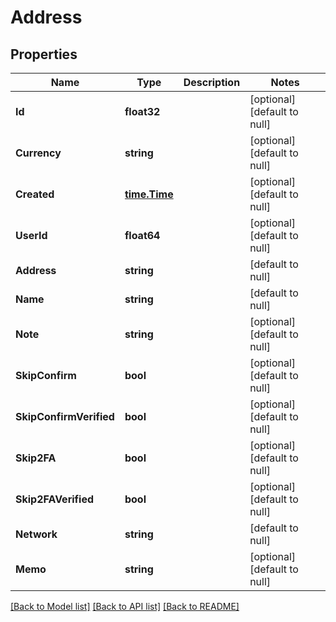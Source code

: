 # Address

## Properties
Name | Type | Description | Notes
------------ | ------------- | ------------- | -------------
**Id** | **float32** |  | [optional] [default to null]
**Currency** | **string** |  | [optional] [default to null]
**Created** | [**time.Time**](time.Time.md) |  | [optional] [default to null]
**UserId** | **float64** |  | [optional] [default to null]
**Address** | **string** |  | [default to null]
**Name** | **string** |  | [default to null]
**Note** | **string** |  | [optional] [default to null]
**SkipConfirm** | **bool** |  | [optional] [default to null]
**SkipConfirmVerified** | **bool** |  | [optional] [default to null]
**Skip2FA** | **bool** |  | [optional] [default to null]
**Skip2FAVerified** | **bool** |  | [optional] [default to null]
**Network** | **string** |  | [default to null]
**Memo** | **string** |  | [optional] [default to null]

[[Back to Model list]](../README.md#documentation-for-models) [[Back to API list]](../README.md#documentation-for-api-endpoints) [[Back to README]](../README.md)


